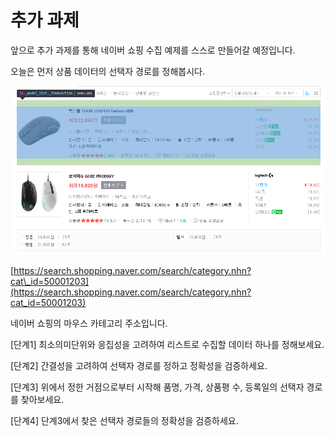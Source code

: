 # 추가 과제

앞으로 추가 과제를 통해 네이버 쇼핑 수집 예제를 스스로 만들어갈 예정입니다.

오늘은 먼저 상품 데이터의 선택자 경로를 정해봅시다.

![](../../.gitbook/assets/image%20%28142%29.png)

[https://search.shopping.naver.com/search/category.nhn?cat\_id=50001203](https://search.shopping.naver.com/search/category.nhn?cat_id=50001203)

네이버 쇼핑의 마우스 카테고리 주소입니다.

\[단계1\] 최소의미단위와 응집성을 고려하여 리스트로 수집할 데이터 하나를 정해보세요.

\[단계2\] 간결성을 고려하여 선택자 경로를 정하고 정확성을 검증하세요.

\[단계3\] 위에서 정한 거점으로부터 시작해 품명, 가격, 상품평 수, 등록일의 선택자 경로를 찾아보세요.

\[단계4\] 단계3에서 찾은 선택자 경로들의 정확성을 검증하세요.

